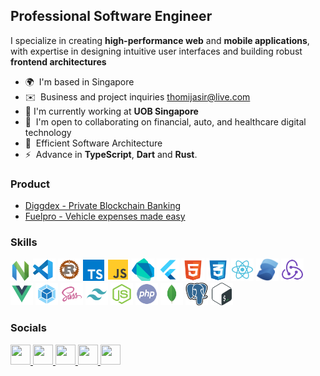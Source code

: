 ## Professional Software Engineer

I specialize in creating **high-performance web** and **mobile applications**, with expertise in designing intuitive
user interfaces and building robust **frontend architectures**

- 🌍  I'm based in Singapore
- ✉️  Business and project inquiries [thomijasir@live.com](mailto:thomijasir@live.com)
- 🚀 I'm currently working at **UOB Singapore**
- 🤝  I'm open to collaborating on financial, auto, and healthcare digital technology
- 🧠  Efficient Software Architecture
- ⚡  Advance in **TypeScript**, **Dart** and **Rust**.

### Product

- [Diggdex - Private Blockchain Banking](https://diggdex.com/)
- [Fuelpro - Vehicle expenses made easy](https://fuelpro.io/)

### Skills

<p align="left">
    <img src="https://raw.githubusercontent.com/thomijasir/dotfiles/refs/heads/main/icons/neovim.svg" width="32" height="32" alt="Neovim" />
    <img src="https://raw.githubusercontent.com/thomijasir/dotfiles/refs/heads/main/icons/vscode.svg" width="36" height="36" alt="Vscode" />
    <img src="https://raw.githubusercontent.com/thomijasir/dotfiles/refs/heads/main/icons/rust.svg" width="36" height="36" alt="Rust" />
    <img src="https://raw.githubusercontent.com/thomijasir/dotfiles/refs/heads/main/icons/typescript.svg" width="34" height="34" alt="TypeScript" />
    <img src="https://raw.githubusercontent.com/thomijasir/dotfiles/refs/heads/main/icons/javascript.svg" width="36" height="36" alt="JavaScript" />
    <img src="https://raw.githubusercontent.com/thomijasir/dotfiles/refs/heads/main/icons/dart.svg" width="36" height="36" alt="Dart" />
    <img src="https://raw.githubusercontent.com/thomijasir/dotfiles/refs/heads/main/icons/flutter.svg" width="36" height="36" alt="Flutter" />
    <img src="https://raw.githubusercontent.com/thomijasir/dotfiles/refs/heads/main/icons/html5.svg" width="36" height="36" alt="HTML5" />
    <img src="https://raw.githubusercontent.com/thomijasir/dotfiles/refs/heads/main/icons/css3.svg" width="36" height="36" alt="CSS3" />
    <img src="https://raw.githubusercontent.com/thomijasir/dotfiles/refs/heads/main/icons/react.svg" width="36" height="36" alt="React" />
    <img src="https://raw.githubusercontent.com/thomijasir/dotfiles/refs/heads/main/icons/solidjs.svg" width="36" height="36" alt="SolidJS" />
    <img src="https://raw.githubusercontent.com/thomijasir/dotfiles/refs/heads/main/icons/redux.svg" width="36" height="36" alt="Redux" />
    <img src="https://raw.githubusercontent.com/thomijasir/dotfiles/refs/heads/main/icons/vue.svg" width="36" height="36" alt="Vue" />
    <img src="https://raw.githubusercontent.com/thomijasir/dotfiles/refs/heads/main/icons/webpack.svg" width="36" height="36" alt="Webpack" />
    <img src="https://raw.githubusercontent.com/thomijasir/dotfiles/refs/heads/main/icons/sass.svg" width="36" height="36" alt="Sass" />
    <img src="https://raw.githubusercontent.com/thomijasir/dotfiles/refs/heads/main/icons/tailwind.svg" width="36" height="36" alt="TailwindCSS" />
    <img src="https://raw.githubusercontent.com/thomijasir/dotfiles/refs/heads/main/icons/nodejs.svg" width="36" height="36" alt="NodeJS" />
    <img src="https://raw.githubusercontent.com/thomijasir/dotfiles/refs/heads/main/icons/php.svg" width="36" height="36" alt="PHP" />
    <img src="https://raw.githubusercontent.com/thomijasir/dotfiles/refs/heads/main/icons/mongo.svg" width="36" height="36" alt="MongoDB" />
    <img src="https://raw.githubusercontent.com/thomijasir/dotfiles/refs/heads/main/icons/postgresql.svg" width="36" height="36" alt="PostgreSQL" />
    <img src="https://raw.githubusercontent.com/thomijasir/dotfiles/refs/heads/main/icons/bash.svg" width="36" height="36" alt="Bash" />
</p>

### Socials

<p align="left">
    <a href="https://www.github.com/thomijasir" target="_blank" rel="noreferrer">
        <img src="https://raw.githubusercontent.com/danielcranney/readme-generator/main/public/icons/socials/github.svg" width="32" height="32" />
    </a>
    <a href="http://www.instagram.com/thomijasir" target="_blank" rel="noreferrer">
        <img src="https://raw.githubusercontent.com/danielcranney/readme-generator/main/public/icons/socials/instagram.svg" width="32" height="32" />
    </a> 
    <a href="https://www.linkedin.com/in/thomijasir" target="_blank" rel="noreferrer">
        <img src="https://raw.githubusercontent.com/danielcranney/readme-generator/main/public/icons/socials/linkedin.svg" width="32" height="32" />
    </a>
    <a href="http://www.medium.com/@thomijasir" target="_blank" rel="noreferrer">
        <img src="https://raw.githubusercontent.com/danielcranney/readme-generator/main/public/icons/socials/medium.svg" width="32" height="32" />
    </a>
    <a href="https://www.twitter.com/thomijasirs" target="_blank" rel="noreferrer">
        <img src="https://raw.githubusercontent.com/danielcranney/readme-generator/main/public/icons/socials/twitter.svg" width="32" height="32" />
    </a>
</p>
